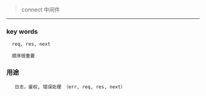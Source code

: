 > connect 中间件
---

### key words
```
  req, res, next

  顺序很重要
```

### 用途
```
   日志，鉴权, 错误处理 （err, req, res, next）

```